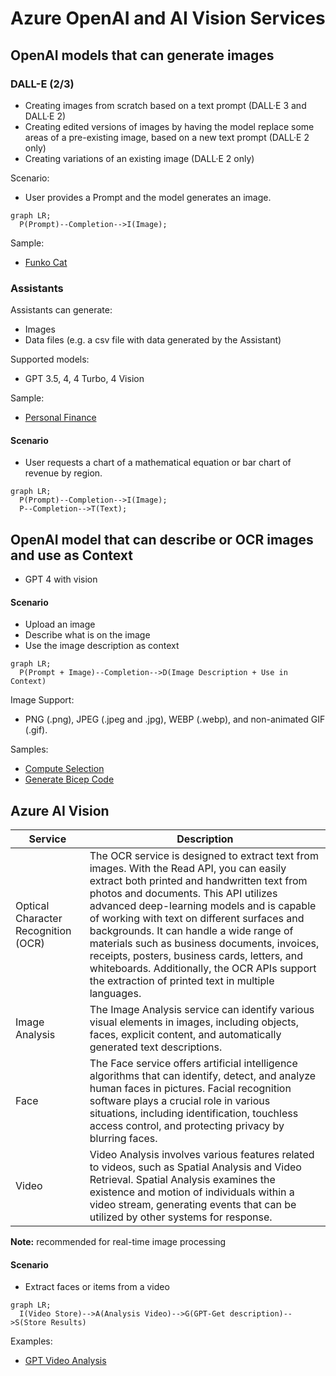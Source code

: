 # Azure OpenAI and AI Vision Services

## OpenAI models that can generate images

### DALL-E (2/3)

- Creating images from scratch based on a text prompt (DALL·E 3 and DALL·E 2)
- Creating edited versions of images by having the model replace some areas of a pre-existing image, based on a new text prompt (DALL·E 2 only)
- Creating variations of an existing image (DALL·E 2 only)

Scenario:

- User provides a Prompt and the model generates an image.

```mermaid
graph LR;
  P(Prompt)--Completion-->I(Image);
```

Sample:

- [Funko Cat](https://github.com/msalemor/llm-use-cases/blob/main/notebooks/dalle-image.ipynb)

### Assistants

Assistants can generate:

- Images
- Data files (e.g. a csv file with data generated by the Assistant)

Supported models:

- GPT 3.5, 4, 4 Turbo, 4 Vision

Sample:

- [Personal Finance](https://github.com/Azure/AI-in-a-Box/blob/main/gen-ai/Assistants/api-in-a-box/personal_finance/assistant-personal_finance.ipynb)

#### Scenario

- User requests a chart of a mathematical equation or bar chart of revenue by region.

```mermaid
graph LR;
  P(Prompt)--Completion-->I(Image);
  P--Completion-->T(Text);
```

## OpenAI model that can describe or OCR images and use as Context

- GPT 4 with vision

#### Scenario

- Upload an image
- Describe what is on the image
- Use the image description as context

```mermaid
graph LR;
  P(Prompt + Image)--Completion-->D(Image Description + Use in Context)  
```

Image Support:

- PNG (.png), JPEG (.jpeg and .jpg), WEBP (.webp), and non-animated GIF (.gif).

Samples:

- [Compute Selection](https://github.com/msalemor/llm-use-cases/blob/main/notebooks/compute-selection-vision.ipynb)
- [Generate Bicep Code](https://github.com/msalemor/llm-use-cases/blob/main/notebooks/generate-bicep-vision.ipynb)

## Azure AI Vision

| Service | Description |
| ------- | ----------- |
| Optical Character Recognition (OCR) | The OCR service is designed to extract text from images. With the Read API, you can easily extract both printed and handwritten text from photos and documents. This API utilizes advanced deep-learning models and is capable of working with text on different surfaces and backgrounds. It can handle a wide range of materials such as business documents, invoices, receipts, posters, business cards, letters, and whiteboards. Additionally, the OCR APIs support the extraction of printed text in multiple languages. |
| Image Analysis | The Image Analysis service can identify various visual elements in images, including objects, faces, explicit content, and automatically generated text descriptions. |
| Face | The Face service offers artificial intelligence algorithms that can identify, detect, and analyze human faces in pictures. Facial recognition software plays a crucial role in various situations, including identification, touchless access control, and protecting privacy by blurring faces. |
| Video | Video Analysis involves various features related to videos, such as Spatial Analysis and Video Retrieval. Spatial Analysis examines the existence and motion of individuals within a video stream, generating events that can be utilized by other systems for response. |

**Note:** recommended for real-time image processing

#### Scenario

- Extract faces or items from a video

```mermaid
graph LR;
  I(Video Store)-->A(Analysis Video)-->G(GPT-Get description)-->S(Store Results)
```

Examples:

- [GPT Video Analysis](https://github.com/Azure/AI-in-a-Box/tree/main/ai-services/gpt-video-analysis-in-a-box)
